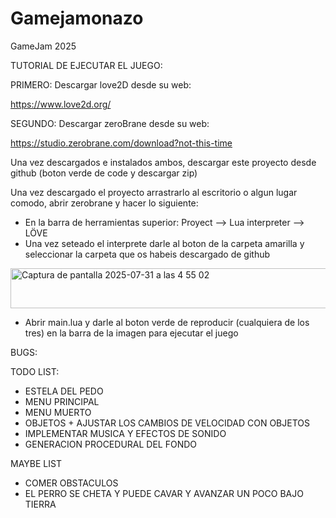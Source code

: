 # Gamejamonazo
GameJam 2025

TUTORIAL DE EJECUTAR EL JUEGO:

PRIMERO: Descargar love2D desde su web:

https://www.love2d.org/

SEGUNDO: Descargar zeroBrane desde su web:

https://studio.zerobrane.com/download?not-this-time

Una vez descargados e instalados ambos, descargar este proyecto desde github (boton verde de code y descargar zip)

Una vez descargado el proyecto arrastrarlo al escritorio o algun lugar comodo, abrir zerobrane y hacer lo siguiente:
- En la barra de herramientas superior: Proyect --> Lua interpreter --> LÖVE
- Una vez seteado el interprete darle al boton de la carpeta amarilla y seleccionar la carpeta que os habeis descargado de github

<img width="764" height="64" alt="Captura de pantalla 2025-07-31 a las 4 55 02" src="https://github.com/user-attachments/assets/2de52241-d980-4225-aec1-b25dd7aad787" />


- Abrir main.lua y darle al boton verde de reproducir (cualquiera de los tres) en la barra de la imagen para ejecutar el juego






BUGS: 


TODO LIST:
  - ESTELA DEL PEDO
  - MENU PRINCIPAL
  - MENU MUERTO
  - OBJETOS + AJUSTAR LOS CAMBIOS DE VELOCIDAD CON OBJETOS
  - IMPLEMENTAR MUSICA Y EFECTOS DE SONIDO
  - GENERACION PROCEDURAL DEL FONDO


MAYBE LIST
  - COMER OBSTACULOS
  - EL PERRO SE CHETA Y PUEDE CAVAR Y AVANZAR UN POCO BAJO TIERRA
    
